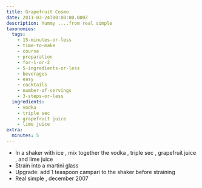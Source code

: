 ```yaml
---
title: Grapefruit Cosmo
date: 2011-03-24T00:00:00.000Z
description: Yummy ....from real simple
taxonomies:
  tags:
    - 15-minutes-or-less
    - time-to-make
    - course
    - preparation
    - for-1-or-2
    - 5-ingredients-or-less
    - beverages
    - easy
    - cocktails
    - number-of-servings
    - 3-steps-or-less
  ingredients:
    - vodka
    - triple sec
    - grapefruit juice
    - lime juice
extra:
  minutes: 5
---
```

 - In a shaker with ice , mix together the vodka , triple sec , grapefruit juice , and lime juice
 - Strain into a martini glass
 - Upgrade: add 1 teaspoon campari to the shaker before straining
 - Real simple , december 2007
